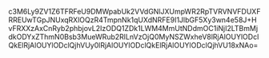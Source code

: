 c3M6Ly9ZV1Z6TFRFeU9DMWpabUk2VVdGNlJXUmpWR2RpTVRVNVFDUXFRREUwTGpJNUxqRXlOQzR4TmpnNk1qUXdNRFE9I1JlbGF5Xy3wn4e58J+HvFRXXzAxCnRyb2phbjovL2IzODQ1ZDk1LWM4MmUtNDdmOC1iNjI2LTBmMjdkODYxZThmN0Bsb3MueWRub2RlLnVzOjQ0MyNSZWxheV8lRjAlOUYlODclQkElRjAlOUYlODclQjhVUy0lRjAlOUYlODclQkElRjAlOUYlODclQjhVU18xNAo=